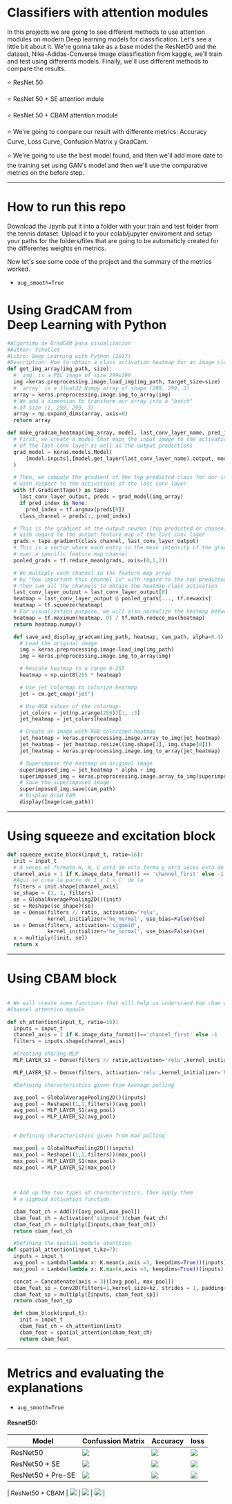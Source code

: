 # Classifiers with attention modules


In this projects we are going to see different methods to use attention modules on modern
Deep learning models for classification. Let's see a little bit about it.
We're gonna take as a base model the ResNet50 and the dataset, Nike-Adidas-Converse Image
classification from kaggle, we'll train and test using differents models. Finally, we'll use
different methods to compare the results.


⭐ ResNet 50

⭐ ResNet 50 + SE attention mdule

⭐ ResNet 50 + CBAM attention module

⭐ We're going to compare our result with differente metrics: Accuracy Curve, Loss Curve, Confusion Matrix y GradCam.

⭐  We're going to use the best model found, and then we'll add more date to the training set using GAN's model and then we'll use the comparative metrics on the before step.

----------

# How to run this repo
Download the .ipynb put it into a folder with your train and test folder from the tennis dataset. Upload it to your colab/jupyter enviroment and setup your paths for the folders/files that are going to be automaticly created for the differentes weights en metrics. 

Now let's see some code of the project and the summary of
the metrics worked.

- `aug_smooth=True`


# Using GradCAM from Deep Learning with Python

```python
#Algortimo de GradCAM para visualizacion
#Author: fchollet
#Libro: Deep Learning with Python (2017)
#Description: How to obtain a class activation heatmap for an image classification model.
def get_img_array(img_path, size):
  # `img` is a PIL image of size 299x299
  img =keras.preprocessing.image.load_img(img_path, target_size=size)
  # `array` is a float32 Numpy array of shape (299, 299, 3)
  array = keras.preprocessing.image.img_to_array(img)
  # We add a dimension to transform our array into a "batch"
  # of size (1, 299, 299, 3)
  array = np.expand_dims(array, axis=0)
  return array

def make_gradcam_heatmap(img_array, model, last_conv_layer_name, pred_index=None):
  # First, we create a model that maps the input image to the activations
  # of the last conv layer as well as the output predictions
  grad_model = keras.models.Model(
      [model.inputs],[model.get_layer(last_conv_layer_name).output, model.output]
  )

  # Then, we compute the gradient of the top predicted class for our input image
  # with respect to the activations of the last conv layer
  with tf.GradientTape() as tape:
    last_conv_layer_output, preds = grad_model(img_array)
    if pred_index is None:
      pred_index = tf.argmax(preds[0])
    class_channel = preds[:, pred_index]

  # This is the gradient of the output neuron (top predicted or chosen)
  # with regard to the output feature map of the last conv layer
  grads = tape.gradient(class_channel, last_conv_layer_output)
  # This is a vector where each entry is the mean intensity of the gradient
  # over a specific feature map channel
  pooled_grads = tf.reduce_mean(grads, axis=(0,1,2))

  # We multiply each channel in the feature map array
  # by "how important this channel is" with regard to the top predicted class
  # then sum all the channels to obtain the heatmap class activation
  last_conv_layer_output = last_conv_layer_output[0]
  heatmap = last_conv_layer_output @ pooled_grads[..., tf.newaxis]
  heatmap = tf.squeeze(heatmap)
  # For visualization purpose, we will also normalize the heatmap between 0 & 1
  heatmap = tf.maximum(heatmap, 0) / tf.math.reduce_max(heatmap)
  return heatmap.numpy()

  def save_and_display_gradcam(img_path, heatmap, cam_path, alpha=0.4):
    # Load the original image
    img = keras.preprocessing.image.load_img(img_path)
    img = keras.preprocessing.image.img_to_array(img)

    # Rescale heatmap to a range 0-255
    heatmap = np.uint8(255 * heatmap)

    # Use jet colormap to colorize heatmap
    jet = cm.get_cmap("jet")

    # Use RGB values of the colormap
    jet_colors = jet(np.arange(256))[:, :3]
    jet_heatmap = jet_colors[heatmap]

    # Create an image with RGB colorized heatmap
    jet_heatmap = keras.preprocessing.image.array_to_img(jet_heatmap)
    jet_heatmap = jet_heatmap.resize((img.shape[1], img.shape[0]))
    jet_heatmap = keras.preprocessing.image.img_to_array(jet_heatmap)

    # Superimpose the heatmap on original image
    superimposed_img = jet_heatmap * alpha + img
    superimposed_img = keras.preprocessing.image.array_to_img(superimposed_img)
    # Save the superimposed image
    superimposed_img.save(cam_path)
    # Display Grad CAM
    display(Image(cam_path))
```

----------

# Using squeeze and excitation block

```python
def squeeze_excite_block(input_t, ratio=16):
  init = input_t
  # A veces el formato H, W, C está de esta forma y otra veces está de otra C, H, W con la siguiente linea
  channel_axis = 1 if K.image_data_format() == 'channel_first' else -1
  #Aquí se crea la parte de 1 x 1 x C  de la 
  filters = init.shape[channel_axis]
  se_shape = (1, 1, filters)
  se = GlobalAveragePooling2D()(init)
  se = Reshape(se_shape)(se)
  se = Dense(filters // ratio, activation='relu',
             kernel_initializer='he_normal', use_bias=False)(se)
  se = Dense(filters, activation='sigmoid',
             kernel_initializer='he_normal', use_bias=False)(se)
  x = multiply([init, se])
  return x
```
----------

# Using CBAM block

```python

# We will create some functions that will help us understand how cbam works 
#Channel attention module

def ch_attention(input_t, ratio=16):
  inputs = input_t
  channel_axis = 1 if K.image_data_format()=='channel_first' else -1
  filters = inputs.shape[channel_axis]

  #Creating sharing MLP
  MLP_LAYER_S1 = Dense(filters // ratio,activation='relu',kernel_initializer='he_normal',use_bias=True, bias_initializer='zeros')

  MLP_LAYER_S2 = Dense(filters, activation='relu',kernel_initializer='he_normal',use_bias=True, bias_initializer='zeros')

  #Defining characteristics given from Average polling

  avg_pool = GlobalAveragePooling2D()(inputs)
  avg_pool = Reshape((1,1,filters))(avg_pool)
  avg_pool = MLP_LAYER_S1(avg_pool)
  avg_pool = MLP_LAYER_S2(avg_pool)

  
  # Defining characteristics given from max polling

  max_pool = GlobalMaxPooling2D()(inputs)
  max_pool = Reshape((1,1,filters))(max_pool)
  max_pool = MLP_LAYER_S1(max_pool)
  max_pool = MLP_LAYER_S2(max_pool)
  
  

  # Add up the two types of characteristics, then apply them
  # a sigmoid activation function

  cbam_feat_ch = Add()([avg_pool,max_pool])
  cbam_feat_ch = Activation('sigmoid')(cbam_feat_ch)
  cbam_feat_ch = multiply([inputs,cbam_feat_ch])
  return cbam_feat_ch

  #Defining the spatial module atenttion
def spatial_attention(input_t,kz=7):
  inputs = input_t
  avg_pool = Lambda(lambda x: K.mean(x,axis =3, keepdims=True))(inputs)
  max_pool = Lambda(lambda x: K.max(x,axis =3, keepdims=True))(inputs)

  concat = Concatenate(axis = 3)([avg_pool, max_pool])
  cbam_feat_sp = Conv2D(filters=1,kernel_size=kz, strides = 1, padding='same', activation='sigmoid',kernel_initializer='he_normal',use_bias = False)(concat)
  cbam_feat_sp = multiply([inputs, cbam_feat_sp])
  return cbam_feat_sp

  def cbam_block(input_t):
    init = input_t
    cbam_feat_ch = ch_attention(init)
    cbam_feat = spatial_attention(cbam_feat_ch)
    return cbam_feat
```
----------


# Metrics and evaluating the explanations
- `aug_smooth=True`


#### Resnet50:
| Model  | Confussion Matrix | Accuracy  |  loss |
| ---------|-------|----------|------------|
| ResNet50    | ![](./Results/resnet50/confmatrix/matrixconf-resnet50.png) | ![](./Results/resnet50/accuracy/accuracy-valaccuracy.png)     |  ![](./Results/resnet50/loss/loss-valloss.png)   |
| ResNet50 + SE    | ![](./examples/dog_cat.jfif?raw=true) | ![](./examples/resnet50_cat_gradcam_cam.jpg?raw=true)     |  ![](./examples/resnet50_cat_ablationcam_cam.jpg?raw=true)   |
| ResNet50 + Pre-SE    | ![](./examples/dog_cat.jfif?raw=true) | ![](./examples/resnet50_cat_gradcam_cam.jpg?raw=true)     |  ![](./examples/resnet50_cat_ablationcam_cam.jpg?raw=true)   |

| ResNet50 + CBAM    | ![](./examples/dog_cat.jfif?raw=true) | ![](./examples/resnet50_cat_gradcam_cam.jpg?raw=true)     |  ![](./examples/resnet50_cat_ablationcam_cam.jpg?raw=true)   |